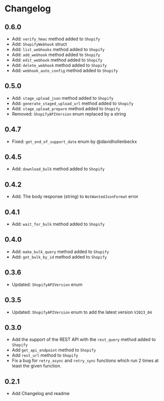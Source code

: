 # Changelog

## 0.6.0

- Add: `verify_hmac` method added to `Shopify`
- Add: `ShopifyWebhook` struct
- Add: `list_webhooks` method added to `Shopify`
- Add: `add_webhook` method added to `Shopify`
- Add: `edit_webhook` method added to `Shopify`
- Add: `delete_webhook` method added to `Shopify`
- Add: `webhook_auto_config` method added to `Shopify`

## 0.5.0

- Add: `stage_upload_json` method added to `Shopify`
- Add: `generate_staged_upload_url` method added to `Shopify`
- Add: `stage_upload_prepare` method added to `Shopify`
- Removed: `ShopifyAPIVersion` enum replaced by a string

## 0.4.7

- Fixed: `get_end_of_support_date` enum by @davidhollenbeckx

## 0.4.5

- Add: `download_bulk` method added to `Shopify`

## 0.4.2

- Add: The body response (string) to `NotWantedJsonFormat` error

## 0.4.1

- Add: `wait_for_bulk` method added to `Shopify`

## 0.4.0

- Add: `make_bulk_query` method added to `Shopify`
- Add: `get_bulk_by_id` method added to `Shopify`

## 0.3.6

- Updated: `ShopifyAPIVersion` enum

## 0.3.5

- Updated: `ShopifyAPIVersion` enum to add the latest version `V2023_04`

## 0.3.0

- Add the support of the REST API with the `rest_query` method added to `Shopify`
- Add `get_api_endpoint` method to `Shopify`
- Add `rest_url` method to `Shopify`
- Fix a bug for `retry_async` and `retry_sync` functions which run 2 times at least the given function.

## 0.2.1

- Add Changelog and readme
